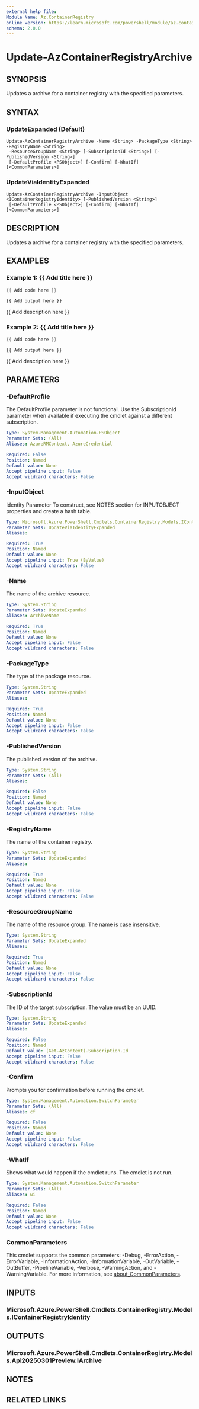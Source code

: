 ```yaml
---
external help file:
Module Name: Az.ContainerRegistry
online version: https://learn.microsoft.com/powershell/module/az.containerregistry/update-azcontainerregistryarchive
schema: 2.0.0
---
```


# Update-AzContainerRegistryArchive

## SYNOPSIS
Updates a archive for a container registry with the specified parameters.

## SYNTAX

### UpdateExpanded (Default)
```
Update-AzContainerRegistryArchive -Name <String> -PackageType <String> -RegistryName <String>
 -ResourceGroupName <String> [-SubscriptionId <String>] [-PublishedVersion <String>]
 [-DefaultProfile <PSObject>] [-Confirm] [-WhatIf] [<CommonParameters>]
```

### UpdateViaIdentityExpanded
```
Update-AzContainerRegistryArchive -InputObject <IContainerRegistryIdentity> [-PublishedVersion <String>]
 [-DefaultProfile <PSObject>] [-Confirm] [-WhatIf] [<CommonParameters>]
```

## DESCRIPTION
Updates a archive for a container registry with the specified parameters.

## EXAMPLES

### Example 1: {{ Add title here }}
```powershell
{{ Add code here }}
```

```output
{{ Add output here }}
```

{{ Add description here }}

### Example 2: {{ Add title here }}
```powershell
{{ Add code here }}
```

```output
{{ Add output here }}
```

{{ Add description here }}

## PARAMETERS

### -DefaultProfile
The DefaultProfile parameter is not functional.
Use the SubscriptionId parameter when available if executing the cmdlet against a different subscription.

```yaml
Type: System.Management.Automation.PSObject
Parameter Sets: (All)
Aliases: AzureRMContext, AzureCredential

Required: False
Position: Named
Default value: None
Accept pipeline input: False
Accept wildcard characters: False
```

### -InputObject
Identity Parameter
To construct, see NOTES section for INPUTOBJECT properties and create a hash table.

```yaml
Type: Microsoft.Azure.PowerShell.Cmdlets.ContainerRegistry.Models.IContainerRegistryIdentity
Parameter Sets: UpdateViaIdentityExpanded
Aliases:

Required: True
Position: Named
Default value: None
Accept pipeline input: True (ByValue)
Accept wildcard characters: False
```

### -Name
The name of the archive resource.

```yaml
Type: System.String
Parameter Sets: UpdateExpanded
Aliases: ArchiveName

Required: True
Position: Named
Default value: None
Accept pipeline input: False
Accept wildcard characters: False
```

### -PackageType
The type of the package resource.

```yaml
Type: System.String
Parameter Sets: UpdateExpanded
Aliases:

Required: True
Position: Named
Default value: None
Accept pipeline input: False
Accept wildcard characters: False
```

### -PublishedVersion
The published version of the archive.

```yaml
Type: System.String
Parameter Sets: (All)
Aliases:

Required: False
Position: Named
Default value: None
Accept pipeline input: False
Accept wildcard characters: False
```

### -RegistryName
The name of the container registry.

```yaml
Type: System.String
Parameter Sets: UpdateExpanded
Aliases:

Required: True
Position: Named
Default value: None
Accept pipeline input: False
Accept wildcard characters: False
```

### -ResourceGroupName
The name of the resource group.
The name is case insensitive.

```yaml
Type: System.String
Parameter Sets: UpdateExpanded
Aliases:

Required: True
Position: Named
Default value: None
Accept pipeline input: False
Accept wildcard characters: False
```

### -SubscriptionId
The ID of the target subscription.
The value must be an UUID.

```yaml
Type: System.String
Parameter Sets: UpdateExpanded
Aliases:

Required: False
Position: Named
Default value: (Get-AzContext).Subscription.Id
Accept pipeline input: False
Accept wildcard characters: False
```

### -Confirm
Prompts you for confirmation before running the cmdlet.

```yaml
Type: System.Management.Automation.SwitchParameter
Parameter Sets: (All)
Aliases: cf

Required: False
Position: Named
Default value: None
Accept pipeline input: False
Accept wildcard characters: False
```

### -WhatIf
Shows what would happen if the cmdlet runs.
The cmdlet is not run.

```yaml
Type: System.Management.Automation.SwitchParameter
Parameter Sets: (All)
Aliases: wi

Required: False
Position: Named
Default value: None
Accept pipeline input: False
Accept wildcard characters: False
```

### CommonParameters
This cmdlet supports the common parameters: -Debug, -ErrorAction, -ErrorVariable, -InformationAction, -InformationVariable, -OutVariable, -OutBuffer, -PipelineVariable, -Verbose, -WarningAction, and -WarningVariable. For more information, see [about_CommonParameters](http://go.microsoft.com/fwlink/?LinkID=113216).

## INPUTS

### Microsoft.Azure.PowerShell.Cmdlets.ContainerRegistry.Models.IContainerRegistryIdentity

## OUTPUTS

### Microsoft.Azure.PowerShell.Cmdlets.ContainerRegistry.Models.Api20250301Preview.IArchive

## NOTES

## RELATED LINKS

